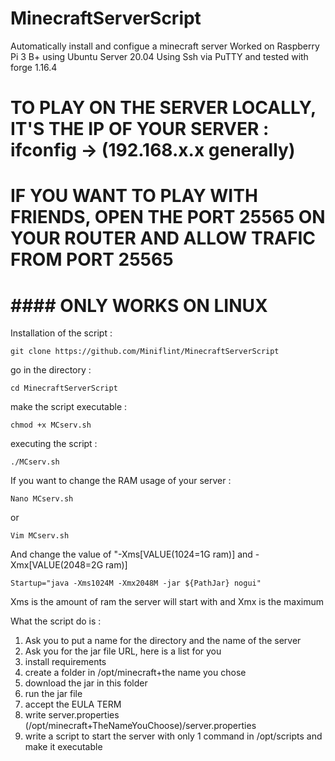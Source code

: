 # MinecraftServerScript
Automatically install and configue a minecraft server
Worked on Raspberry Pi 3 B+ using Ubuntu Server 20.04 Using Ssh via PuTTY and tested with forge 1.16.4
# TO PLAY ON THE SERVER LOCALLY, IT'S THE IP OF YOUR SERVER : ifconfig -> (192.168.x.x generally)
# IF YOU WANT TO PLAY WITH FRIENDS, OPEN THE PORT 25565 ON YOUR ROUTER AND ALLOW TRAFIC FROM PORT 25565

#                               #### ONLY WORKS ON LINUX ####

Installation of the script :
```
git clone https://github.com/Miniflint/MinecraftServerScript
```
go in the directory :
```
cd MinecraftServerScript
```

make the script executable :
```
chmod +x MCserv.sh
```

executing the script :
```
./MCserv.sh
```

If you want to change the RAM usage of your server : 
```
Nano MCserv.sh
```
or
```
Vim MCserv.sh
```
And change the value of "-Xms[VALUE(1024=1G ram)] and -Xmx[VALUE(2048=2G ram)]
```
Startup="java -Xms1024M -Xmx2048M -jar ${PathJar} nogui"
```
Xms is the amount of ram the server will start with and Xmx is the maximum

What the script do is :
  1. Ask you to put a name for the directory and the name of the server
  2. Ask you for the jar file URL, here is a list for you
  3. install requirements
  4. create a folder in /opt/minecraft+the name you chose
  5. download the jar in this folder
  6. run the jar file
  7. accept the EULA TERM
  8. write server.properties (/opt/minecraft+TheNameYouChoose)/server.properties
  9. write a script to start the server with only 1 command in /opt/scripts and make it executable

